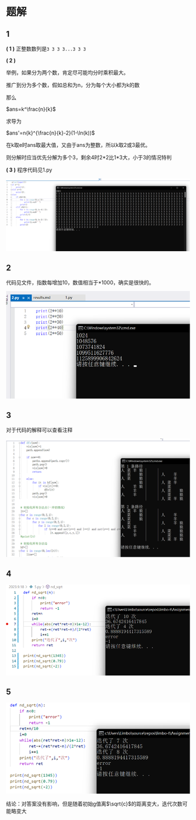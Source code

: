 ﻿# 题解

## 1

**( 1 )** 正整数数列是`3 3 3 3...3 3 3`

**( 2 )** 

举例，如果分为两个数，肯定尽可能均分时乘积最大。

推广到分为多个数，假如总和为n，分为每个大小都为k的数

那么 

$ans=k^\frac{n}{k}$

求导为 

$ans'=n{k}^{\frac{n}{k}-2}(1-\ln(k))$

在k取e时ans取最大值，又由于ans为整数，所以k取2或3最优。

则分解时应当优先分解为多个3，剩余4时2\*2比1\*3大，小于3的情况特判

**( 3 )** 程序代码见1.py

![](img/1.png)

## 2

代码见文件，指数每增加10，数值相当于*1000，确实是很快的。

![](img/2.png)

## 3

对于代码的解释可以查看注释

![](img/3.png)

## 4

![](img/4.png)

## 5

![](img/5.png)

结论：对答案没有影响，但是随着初始g值离$\sqrt{c}$的距离变大，迭代次数可能略变大